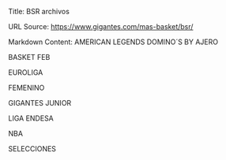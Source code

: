 Title: BSR archivos

URL Source: https://www.gigantes.com/mas-basket/bsr/

Markdown Content:
AMERICAN LEGENDS DOMINO´S BY AJERO

BASKET FEB

EUROLIGA

FEMENINO

GIGANTES JUNIOR

LIGA ENDESA

NBA

SELECCIONES
